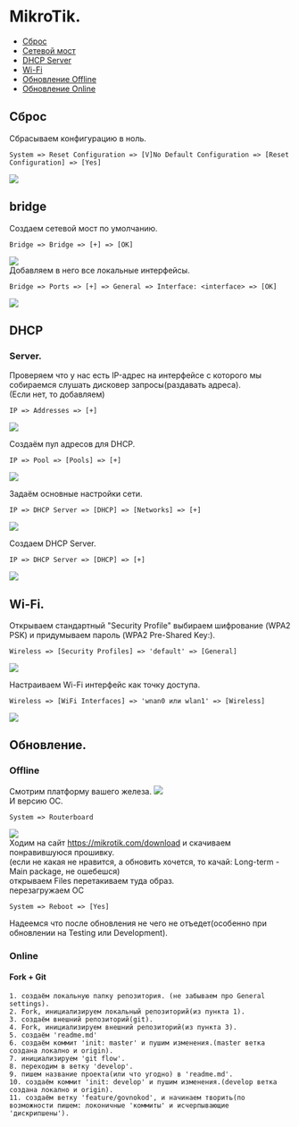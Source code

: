 # MikroTik.
- [Сброс](#Сброс)
- [Cетевой мост](#bridge)
- [DHCP Server](#Server)
- [Wi-Fi](#Wi-Fi)
- [Обновление Offline](#Offline)
- [Обновление Online](#Online)
## Сброс
Сбрасываем конфигурацию в ноль. <br>
```
System => Reset Configuration => [V]No Default Configuration => [Reset Configuration] => [Yes]
```
![](./img/ResetConf.png)<br>
## bridge
Создаем сетевой мост по умолчанию. <br>
```
Bridge => Bridge => [+] => [OK]
```
![](./img/Bridge_Bridge.png)<br>
Добавляем в него все локальные интерфейсы.<br>
```
Bridge => Ports => [+] => General => Interface: <interface> => [OK]
```
![](./img/Bridge_Ports.png)<br>

## DHCP
### Server.
Проверяем что у нас есть IP-адрес на интерфейсе с которого мы собираемся слушать дисковер запросы(раздавать адреса).<br>
(Если нет, то добавляем) <br>
```
IP => Addresses => [+]
```
![](./img/IP_Address(DHCP).png)<br>

Создаём пул адресов для DHCP. <br>
```
IP => Pool => [Pools] => [+]
```
![](./img/IP_Pool_Pools_DHCP.png)<br>

Задаём основные настройки сети.

```
IP => DHCP Server => [DHCP] => [Networks] => [+]
```

![](./img/IP_DHCP-Server_Networks.png)<br>

Создаем DHCP Server.

```
IP => DHCP Server => [DHCP] => [+]
```

![](./img/IP_DHCP-Server_DHCP.png)<br>

## Wi-Fi.

Открываем стандартный "Security Profile" выбираем шифрование (WPA2 PSK) и придумываем пароль (WPA2 Pre-Shared Key:).<br>
```
Wireless => [Security Profiles] => 'default' => [General]
```
![](./img/Wireless_Security-Profiles_default_General.png)<br>

Настраиваем Wi-Fi интерфейс как точку доступа. <br>
```
Wireless => [WiFi Interfaces] => 'wnan0 или wlan1' => [Wireless]
```
![](./img/Wireless_WiFi-Interfaces_wlan_Wireless.png)<br>

## Обновление.
### Offline
Смотрим платформу вашего железа.
![](./img/WinBox.png)<br>
И версию ОС.
```
System => Routerboard
```
![](./img/System_Routerboard.png)<br>
Ходим на сайт https://mikrotik.com/download и скачиваем понравившуюся прошивку.<br>
(если не какая не нравится, а обновить хочется, то качай: Long-term - Main package, не ошебешся)<br>
открываем Files перетакиваем туда образ. <br>
перезагружаем ОС<br>
```
System => Reboot => [Yes]
```
Надеемся что после обновления не чего не отъедет(особенно при обновлении на Testing или Development). <br>
### Online
#### Fork + Git
    1. создаём локальную папку репозитория. (не забываем про General settings).
    2. Fork, инициализируем локальный репозиторий(из пункта 1).
    3. создаём внешний репозиторий(git).
    4. Fork, инициализируем внешний репозиторий(из пункта 3).
    5. создаём 'readme.md'
    6. создаём коммит 'init: master' и пушим изменения.(master ветка создана локално и origin).
    7. инициализируем 'git flow'.
    8. переходим в ветку 'develop'.
    9. пишем название проекта(или что угодно) в 'readme.md'.
    10. создаём коммит 'init: develop' и пушим изменения.(develop ветка создана локално и origin).
    11. создаём ветку 'feature/govnokod', и начинаем творить(по возможности пишем: локоничные 'коммиты' и исчерпывающие 'дискрипшены').